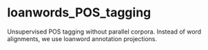 loanwords_POS_tagging
=====================

Unsupervised POS tagging without parallel corpora. Instead of word alignments, we use loanword annotation projections.  
